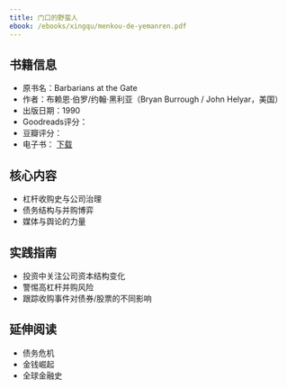 ```yaml
---
title: 门口的野蛮人
ebook: /ebooks/xingqu/menkou-de-yemanren.pdf
---
```

## 书籍信息
- 原书名：Barbarians at the Gate
- 作者：布赖恩·伯罗/约翰·黑利亚（Bryan Burrough / John Helyar，美国）
- 出版日期：1990
- Goodreads评分：
- 豆瓣评分：
- 电子书： [下载](/ebooks/xingqu/menkou-de-yemanren.pdf)

## 核心内容
- 杠杆收购史与公司治理
- 债务结构与并购博弈
- 媒体与舆论的力量

## 实践指南
- 投资中关注公司资本结构变化
- 警惕高杠杆并购风险
- 跟踪收购事件对债券/股票的不同影响

## 延伸阅读
- 债务危机
- 金钱崛起
- 全球金融史
